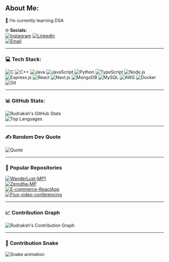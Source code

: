 ## About Me:
🌱 I’m currently learning DSA  

🌐 **Socials:**  
[![Instagram](https://img.shields.io/badge/Instagram-%23E4405F.svg?style=for-the-badge&logo=instagram&logoColor=white)](https://www.instagram.com/rudrasoni___/) 
[![LinkedIn](https://img.shields.io/badge/LinkedIn-%230077B5.svg?style=for-the-badge&logo=linkedin&logoColor=white)](https://www.linkedin.com/in/rudraksh-soni-082aa82b9/)  
[![Email](https://img.shields.io/badge/Email-%23D14836.svg?style=for-the-badge&logo=gmail&logoColor=white)](mailto:rudraksh1414@gmail.com)

---

### 💻 **Tech Stack:**
![C](https://img.shields.io/badge/C-%2300599C.svg?style=flat-square&logo=c&logoColor=white)
![C++](https://img.shields.io/badge/C++-%2300599C.svg?style=flat-square&logo=c%2B%2B&logoColor=white)
![Java](https://img.shields.io/badge/Java-%23ED8B00.svg?style=flat-square&logo=java&logoColor=white)
![JavaScript](https://img.shields.io/badge/JavaScript-%23F7DF1E.svg?style=flat-square&logo=javascript&logoColor=black)
![Python](https://img.shields.io/badge/Python-%233776AB.svg?style=flat-square&logo=python&logoColor=white)
![TypeScript](https://img.shields.io/badge/TypeScript-%233178C6.svg?style=flat-square&logo=typescript&logoColor=white)
![Node.js](https://img.shields.io/badge/Node.js-%2343853D.svg?style=flat-square&logo=node.js&logoColor=white)
![Express.js](https://img.shields.io/badge/Express.js-%23404D59.svg?style=flat-square&logo=express&logoColor=white)
![React](https://img.shields.io/badge/React-%2361DAFB.svg?style=flat-square&logo=react&logoColor=black)
![Next.js](https://img.shields.io/badge/Next.js-%23000000.svg?style=flat-square&logo=next.js&logoColor=white)
![MongoDB](https://img.shields.io/badge/MongoDB-%2347A248.svg?style=flat-square&logo=mongodb&logoColor=white)
![MySQL](https://img.shields.io/badge/MySQL-%234479A1.svg?style=flat-square&logo=mysql&logoColor=white)
![AWS](https://img.shields.io/badge/AWS-%23FF9900.svg?style=flat-square&logo=amazon-aws&logoColor=white)
![Docker](https://img.shields.io/badge/Docker-%232496ED.svg?style=flat-square&logo=docker&logoColor=white)
![Git](https://img.shields.io/badge/Git-%23F05032.svg?style=flat-square&logo=git&logoColor=white)

---

### 📊 **GitHub Stats:**
![Rudraksh's GitHub Stats](https://github-readme-stats.vercel.app/api?username=irudraksh&show_icons=true&theme=radical)  
![Top Languages](https://github-readme-stats.vercel.app/api/top-langs/?username=irudraksh&layout=compact&theme=radical)

---

### ✍️ **Random Dev Quote**
![Quote](https://quotes-github-readme.vercel.app/api?type=horizontal&theme=radical)

---

### 📌 **Popular Repositories**
[![WanderLust-MP1](https://github-readme-stats.vercel.app/api/pin/?username=irudraksh&repo=WanderLust-MP1&theme=radical)](https://github.com/irudraksh/WanderLust-MP1)  
[![Zerodha-MP](https://github-readme-stats.vercel.app/api/pin/?username=irudraksh&repo=Zerodha-MP&theme=radical)](https://github.com/irudraksh/Zerodha-MP)  
[![E-commerce-ReactApp](https://github-readme-stats.vercel.app/api/pin/?username=irudraksh&repo=e-commerce-ReactApp&theme=radical)](https://github.com/irudraksh/e-commerce-ReactApp)  
[![Flux-video-conferencing](https://github-readme-stats.vercel.app/api/pin/?username=irudraksh&repo=Flux-video-conferencing&theme=radical)](https://github.com/irudraksh/Flux-video-conferencing)  

---

### 📈 **Contribution Graph**
![Rudraksh's Contribution Graph](https://github-readme-activity-graph.vercel.app/graph?username=irudraksh&theme=react-dark)

---

### 🐍 **Contribution Snake**
![Snake animation](https://github.com/irudraksh/irudraksh/blob/output/github-contribution-grid-snake.svg)

